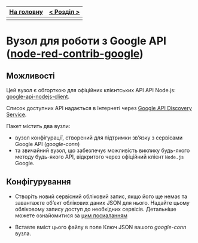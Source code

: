 | [На головну](../) | [ < Розділ > ](README.md) |
| ----------------- | ------------------------- |
|                   |                           |

# Вузол для роботи з Google API ([node-red-contrib-google](https://flows.nodered.org/node/node-red-contrib-google))

## Можливості

Цей вузол є обгорткою для офіційних клієнтських API API Node.js: [google-api-nodejs-client](https://github.com/google/google-api-nodejs-client).

Список доступних API надається в Інтернеті через [Google API Discovery Service](https://developers.google.com/discovery/).

Пакет містить два вузли:

- вузол конфігурації, створений для підтримки зв’язку з сервісами Google API (*google-conn*) 
- та звичайний вузол, що забезпечує можливість виклику будь-якого методу будь-якого API, відкритого через офіційний клієнт `Node.js` Google.

## Конфігурування

- Створіть новий сервісний обліковий запис, якщо його ще немає та завантажте об’єкт облікових даних JSON для нього. Надайте цьому обліковому запису доступ до необхідних сервісів. Детальніше можете ознайомитися за [цим посиаланням](https://pupenasan.github.io/ProgIngContrSystems/%D0%94%D0%BE%D0%B2%D1%96%D0%B4%D0%BD%D0%B8%D0%BA%D0%B8/googleauth.html?fbclid=IwAR0nyEx86eXOWj1xzy8Ddt0KcDc5XC4zw50yGmg8JXoplGPurO4W_6XtZ6A) 


- Вставте вміст цього файлу в поле Ключ JSON вашого *google-conn* вузла.